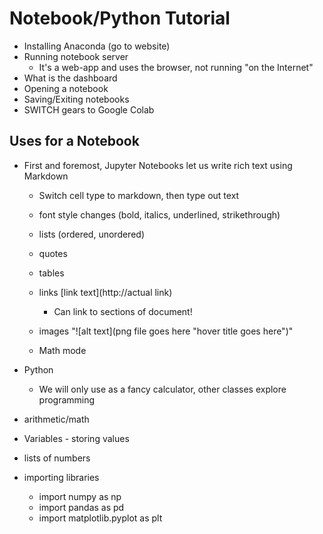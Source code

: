 # Notebook/Python Tutorial

- Installing Anaconda (go to website)
- Running notebook server
  - It's a web-app and uses the browser, not running "on the Internet"
- What is the dashboard
- Opening a notebook
- Saving/Exiting notebooks
- SWITCH gears to Google Colab



## Uses for a Notebook

- First and foremost, Jupyter Notebooks let us write rich text using Markdown

  - Switch cell type to markdown, then type out text

  - font style changes (bold, italics, underlined, strikethrough)

  - lists (ordered, unordered)

  - quotes

  - tables

  - links \[link text](http://actual link)

    - Can link to sections of document!

  - images "![alt text](png file goes here "hover title goes here")"

  - Math mode

    

- Python

  - We will only use as a fancy calculator, other classes explore programming

- arithmetic/math

- Variables - storing values

- lists of numbers

- importing libraries

  - import numpy as np
  - import pandas as pd
  - import matplotlib.pyplot as plt



